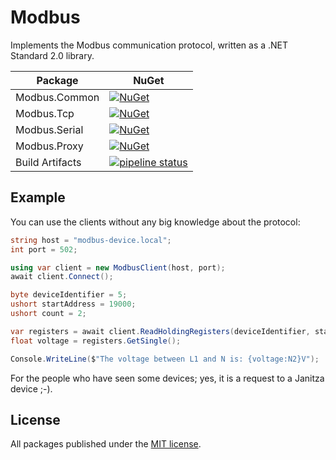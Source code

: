# Modbus

Implements the Modbus communication protocol, written as a .NET Standard 2.0 library.

| Package         | NuGet                                                                                                                                                    |
|-----------------|----------------------------------------------------------------------------------------------------------------------------------------------------------|
| Modbus.Common   | [![NuGet](https://img.shields.io/nuget/v/AMWD.Modbus.Common.svg?style=flat-square)](https://www.nuget.org/packages/AMWD.Modbus.Common)                   |
| Modbus.Tcp      | [![NuGet](https://img.shields.io/nuget/v/AMWD.Modbus.Tcp.svg?style=flat-square)](https://www.nuget.org/packages/AMWD.Modbus.Tcp)                         |
| Modbus.Serial   | [![NuGet](https://img.shields.io/nuget/v/AMWD.Modbus.Serial.svg?style=flat-square)](https://www.nuget.org/packages/AMWD.Modbus.Serial)                   |
| Modbus.Proxy    | [![NuGet](https://img.shields.io/nuget/v/AMWD.Modbus.Proxy.svg?style=flat-square)](https://www.nuget.org/packages/AMWD.Modbus.Proxy)                     |
| Build Artifacts | [![pipeline status](https://git.am-wd.de/AM.WD/Modbus/badges/master/pipeline.svg?style=flat-square)](https://git.am-wd.de/AM.WD/Modbus/-/commits/master) |



## Example

You can use the clients without any big knowledge about the protocol:
```cs
string host = "modbus-device.local";
int port = 502;

using var client = new ModbusClient(host, port);
await client.Connect();

byte deviceIdentifier = 5;
ushort startAddress = 19000;
ushort count = 2;

var registers = await client.ReadHoldingRegisters(deviceIdentifier, startAddress, count);
float voltage = registers.GetSingle();

Console.WriteLine($"The voltage between L1 and N is: {voltage:N2}V");
```

For the people who have seen some devices; yes, it is a request to a Janitza device ;-).

## License

All packages published under the [MIT license](LICENSE.txt).
